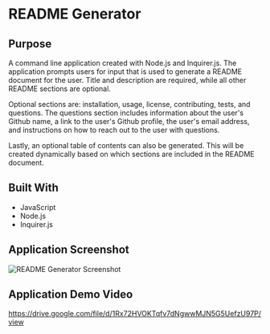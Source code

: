# README Generator

## Purpose
A command line application created with Node.js and Inquirer.js. The application prompts users for input that is used to generate a README document for the user. Title and description are required, while all other README sections are optional.

Optional sections are: installation, usage, license, contributing, tests, and questions. The questions section includes information about the user's Github name, a link to the user's Github profile, the user's email address, and instructions on how to reach out to the user with questions.

Lastly, an optional table of contents can also be generated. This will be created dynamically based on which sections are included in the README document.

## Built With
* JavaScript
* Node.js
* Inquirer.js

## Application Screenshot
![README Generator Screenshot](https://github.com/mikegshelby/portfolio/raw/master/assets/images/README-generator-screenshot.jpg "Application Screenshot")

## Application Demo Video
https://drive.google.com/file/d/1Rx72HVOKTqfv7dNgwwMJN5G5UefzU97P/view




